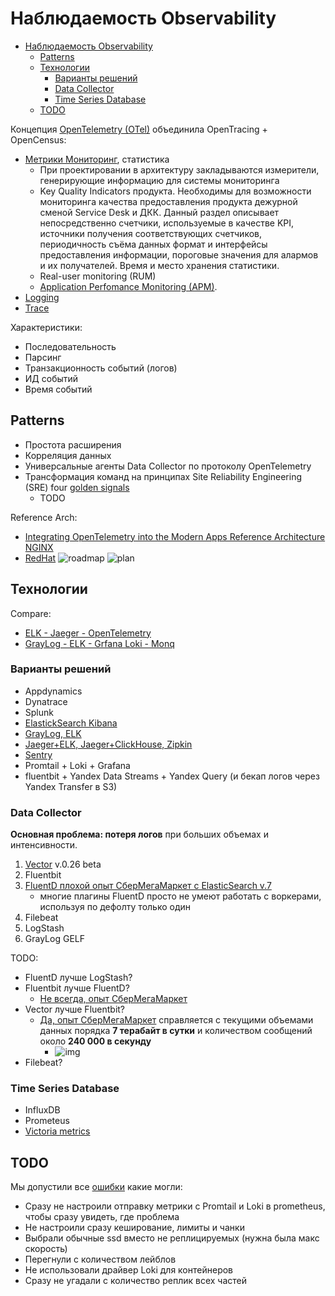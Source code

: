 # Наблюдаемость Observability

- [Наблюдаемость Observability](#наблюдаемость-observability)
	- [Patterns](#patterns)
	- [Технологии](#технологии)
		- [Варианты решений](#варианты-решений)
		- [Data Collector](#data-collector)
		- [Time Series Database](#time-series-database)
	- [TODO](#todo)

Концепция [OpenTelemetry (OTel)](../../technology/protocols.integration/otel.md) объединила OpenTracing + OpenCensus:

- [Метрики Мониторинг](../../technology/monitoring.md), статистика
	- При проектировании в архитектуру закладываются измерители, генерирующие информацию для системы мониторинга
	- Key Quality Indicators продукта. Необходимы для возможности мониторинга качества предоставления продукта дежурной сменой Service Desk и ДКК. Данный раздел описывает непосредственно счетчики, используемые в качестве KPI, источники получения соответствующих счетчиков, периодичность съёма данных формат и интерфейсы предоставления информации, пороговые значения для алармов и их получателей. Время и место хранения статистики.
	- Real-user monitoring (RUM)
	- [Application Perfomance Monitoring (APM)](../system.class/apm.md).
- [Logging](../../technology/logging.md)
- [Trace](../../technology/tracing.distributed.md)

Характеристики:

- Последовательность
- Парсинг
- Транзакционность событий (логов)
- ИД событий
- Время событий

## Patterns

- Простота расширения
- Корреляция данных
- Универсальные агенты Data Collector по протоколу OpenTelemetry
- Трансформация команд на принципах Site Reliability Engineering (SRE) four [golden signals](https://sre.google/sre-book/monitoring-distributed-systems/)
	- TODO

Reference Arch:

- [Integrating OpenTelemetry into the Modern Apps Reference Architecture NGINX](https://www.nginx.com/blog/integrating-opentelemetry-modern-apps-reference-architecture-progress-report?mkt_tok=NjUzLVNNQy03ODMAAAGDoZc8tBnTTPpd0LyW8jL4ptLEDNmRtqT86ruxAIy0w26Q36wbMRlF5KC3BMfg2BcRVqWCoPUW3J4gMfJLANmKejRzOQC80kmD2-ueYoqT-DoXcB1iUA)
- [RedHat](https://www.redhat.com/architect/hybrid-cloud-observability)
	![roadmap](https://www.redhat.com/architect/sites/default/files/styles/embed_large/public/2022-11/summaryofobservalitysolution.png?itok=Vihud-bJ)
	![plan](https://www.redhat.com/architect/sites/default/files/styles/embed_large/public/2022-11/observabilitysolution.insteps.png?itok=3c9lpFUb)

## Технологии

Compare:

- [ELK - Jaeger - OpenTelemetry](https://www.nginx.com/blog/integrating-opentelemetry-modern-apps-reference-architecture-progress-report?mkt_tok=NjUzLVNNQy03ODMAAAGDoZc8tBnTTPpd0LyW8jL4ptLEDNmRtqT86ruxAIy0w26Q36wbMRlF5KC3BMfg2BcRVqWCoPUW3J4gMfJLANmKejRzOQC80kmD2-ueYoqT-DoXcB1iUA)
- [GrayLog - ELK - Grfana Loki - Monq](https://habr.com/ru/post/594805/)

### Варианты решений

- Appdynamics
- Dynatrace
- Splunk
- [ElastickSearch Kibana](../../technology/monitoring/elk.md)
- [GrayLog, ELK](../../technology/logging.md)
- [Jaeger+ELK, Jaeger+ClickHouse, Zipkin](../../technology/tracing.distributed.md)
- [Sentry](../../technology/observability/sentry.md)
- Promtail + Loki + Grafana	
- fluentbit + Yandex Data Streams + Yandex Query (и бекап логов через Yandex Transfer в S3)

### Data Collector

__Основная проблема: потеря логов__ при больших объемах и интенсивности.

1. [Vector](https://vector.dev/) v.0.26 beta
2. Fluentbit
3. [FluentD плохой опыт СберМегаМаркет с ElasticSearch v.7](https://habr.com/ru/company/sbermegamarket/blog/696844/)
	- многие плагины FluentD просто не умеют работать с воркерами, используя по дефолту только один
4. Filebeat
5. LogStash
6. GrayLog GELF

TODO:

- FluentD лучше LogStash?
- Fluentbit лучше FluentD?
	- [Не всегда, опыт СберМегаМаркет](https://habr.com/ru/company/sbermegamarket/blog/696844/)
- Vector лучше Fluentbit?
	- [Да, опыт СберМегаМаркет](https://habr.com/ru/company/sbermegamarket/blog/696844/) справляется с текущими объемами данных порядка __7 терабайт в сутки__ и количеством сообщений около __240 000 в секунду__
		- ![img](https://habrastorage.org/r/w1560/getpro/habr/upload_files/770/8d7/241/7708d72418f567bfadab0e381fc8c462.png)
- Filebeat?

### Time Series Database

- InfluxDB
- Prometeus
- [Victoria metrics](https://victoriametrics.com/)


## TODO

Мы допустили все [ошибки](https://habr.com/ru/company/sbermegamarket/blog/696844/#comment_24875276) какие могли:
- Сразу не настроили отправку метрики с Promtail и Loki в prometheus, чтобы сразу увидеть, где проблема
- Не настроили сразу кеширование, лимиты и чанки
- Выбрали обычные ssd вместо не реплицируемых (нужна была макс скорость)
- Перегнули с количеством лейблов
- Не использовали драйвер Loki для контейнеров
- Сразу не угадали с количество реплик всех частей